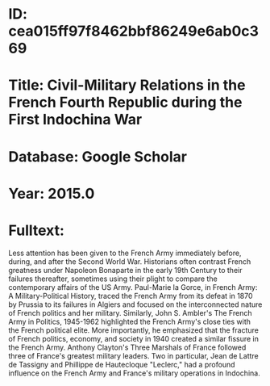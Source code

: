# ID: cea015ff97f8462bbf86249e6ab0c369
# Title: Civil-Military Relations in the French Fourth Republic during the First Indochina War
# Database: Google Scholar
# Year: 2015.0
# Fulltext:
Less attention has been given to the French Army immediately before, during, and after the Second World War.
Historians often contrast French greatness under Napoleon Bonaparte in the early 19th Century to their failures thereafter, sometimes using their plight to compare the contemporary affairs of the US Army.
Paul-Marie la Gorce, in French Army: A Military-Political History, traced the French Army from its defeat in 1870 by Prussia to its failures in Algiers and focused on the interconnected nature of French politics and her military.
Similarly, John S. Ambler's The French Army in Politics, 1945-1962 highlighted the French Army's close ties with the French political elite.
More importantly, he emphasized that the fracture of French politics, economy, and society in 1940 created a similar fissure in the French Army.
Anthony Clayton's Three Marshals of France followed three of France's greatest military leaders.
Two in particular, Jean de Lattre de Tassigny and Phillippe de Hautecloque "Leclerc," had a profound influence on the French Army and France's military operations in Indochina.